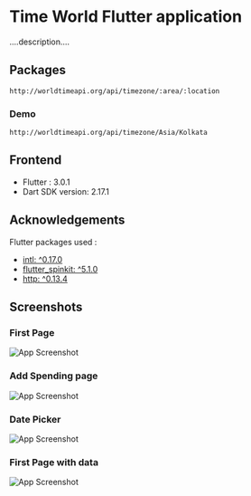 
# Time World Flutter application

....description....


## Packages

```http://worldtimeapi.org/api/timezone/:area/:location```


### Demo

```http://worldtimeapi.org/api/timezone/Asia/Kolkata```


## Frontend

- Flutter : 3.0.1
- Dart SDK version: 2.17.1


## Acknowledgements
Flutter packages used : 
 - [intl: ^0.17.0](https://pub.dev/packages/intl)
 - [flutter_spinkit: ^5.1.0](https://pub.dev/packages/flutter_spinkit)
 - [http: ^0.13.4](https://pub.dev/packages/http)


## Screenshots

### First Page
![App Screenshot](https://raw.githubusercontent.com/Akshat-kush007/Spending-Detector/main/assets/images/s1.png)


### Add Spending page
![App Screenshot](https://raw.githubusercontent.com/Akshat-kush007/Spending-Detector/main/assets/images/s2.png)

### Date Picker
![App Screenshot](https://raw.githubusercontent.com/Akshat-kush007/Spending-Detector/main/assets/images/s3.png)


### First Page with data
![App Screenshot](https://raw.githubusercontent.com/Akshat-kush007/Spending-Detector/main/assets/images/s4.png)

